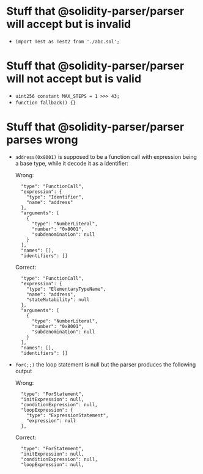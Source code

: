 # Stuff that @solidity-parser/parser will accept but is invalid

- `import Test as Test2 from './abc.sol';`

# Stuff that @solidity-parser/parser will not accept but is valid

- `uint256 constant MAX_STEPS = 1 >>> 43;`
- `function fallback() {}`

# Stuff that @solidity-parser/parser parses wrong

- `address(0x8001)`
  is supposed to be a function call with expression being a base type, while it
  decode it as a identifier:

  Wrong:
  ```
    "type": "FunctionCall",
    "expression": {
      "type": "Identifier",
      "name": "address"
    },
    "arguments": [
      {
        "type": "NumberLiteral",
        "number": "0x8001",
        "subdenomination": null
      }
    ],
    "names": [],
    "identifiers": []
  ```

  Correct:
  ```
    "type": "FunctionCall",
    "expression": {
      "type": "ElementaryTypeName",
      "name": "address",
      "stateMutability": null
    },
    "arguments": [
      {
        "type": "NumberLiteral",
        "number": "0x8001",
        "subdenomination": null
      }
    ],
    "names": [],
    "identifiers": []
  ```

- `for(;;)`
  the loop statement is null but the parser produces the following output

  Wrong:
  ```
    "type": "ForStatement",
    "initExpression": null,
    "conditionExpression": null,
    "loopExpression": {
      "type": "ExpressionStatement",
      "expression": null
    },
  ```

  Correct:
  ```
    "type": "ForStatement",
    "initExpression": null,
    "conditionExpression": null,
    "loopExpression": null,
  ```
